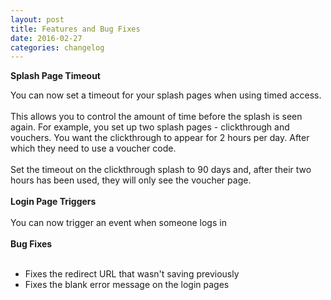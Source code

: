 ```yaml
---
layout: post
title: Features and Bug Fixes
date: 2016-02-27
categories: changelog
---
```


**Splash Page Timeout**

You can now set a timeout for your splash pages when using timed access. 
<br><br>
This allows you to control the amount of time before the splash is seen again. For example, you set up two splash pages - clickthrough and vouchers. You want the clickthrough to appear for 2 hours per day. After which they need to use a voucher code.
<br><br>
Set the timeout on the clickthrough splash to 90 days and, after their two hours has been used, they will only see the voucher page.
<br><br>
**Login Page Triggers**
<br><br>
You can now trigger an event when someone logs in
<br><br>
**Bug Fixes**
<br><br>
- Fixes the redirect URL that wasn't saving previously
- Fixes the blank error message on the login pages

